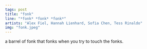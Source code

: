 ```yaml
---
tags: post
title: "fonk"
line: "*fonk* *fonk* *fonk*"
artists: "Alex Fiel, Hannah Lienhard, Sofia Chen, Tess Rinaldo"
img: "fonk.jpeg"
---
```


a barrel of fonk that fonks when you try to touch the fonks.